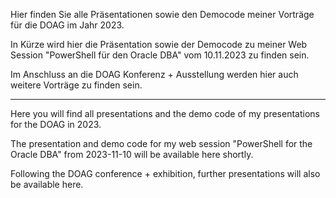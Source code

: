 Hier finden Sie alle Präsentationen sowie den Democode meiner Vorträge für die DOAG im Jahr 2023.

In Kürze wird hier die Präsentation sowie der Democode zu meiner Web Session "PowerShell für den Oracle DBA" vom 10.11.2023 zu finden sein.

Im Anschluss an die DOAG Konferenz + Ausstellung werden hier auch weitere Vorträge zu finden sein.


---

Here you will find all presentations and the demo code of my presentations for the DOAG in 2023.

The presentation and demo code for my web session "PowerShell for the Oracle DBA" from 2023-11-10 will be available here shortly.

Following the DOAG conference + exhibition, further presentations will also be available here.
